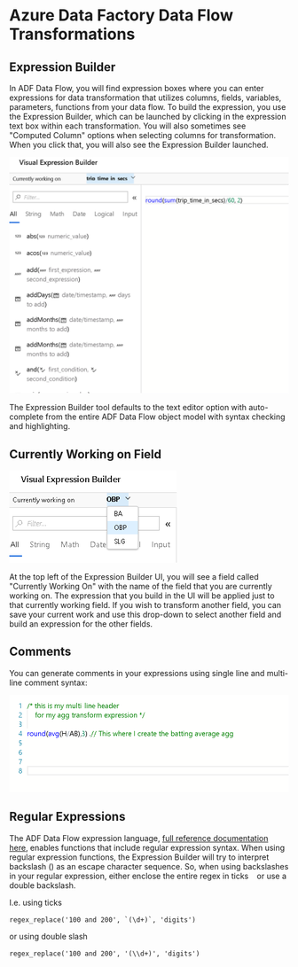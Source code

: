 # Azure Data Factory Data Flow Transformations

## Expression Builder

In ADF Data Flow, you will find expression boxes where you can enter expressions for data transformation that utilizes columns, fields, variables, parameters, functions from your data flow. To build the expression, you use the Expression Builder, which can be launched by clicking in the expression text box within each transformation. You will also sometimes see "Computed Column" options when selecting columns for transformation. When you click that, you will also see the Expression Builder launched.

![Expression Builder](../images/exp1.png "Expression Builder")

The Expression Builder tool defaults to the text editor option with auto-complete from the entire ADF Data Flow object model with syntax checking and highlighting.

## Currently Working on Field

![Expression Builder](../images/exp3.png "Currently Working On")

At the top left of the Expression Builder UI, you will see a field called "Currently Working On" with the name of the field that you are currently working on. The expression that you build in the UI will be applied just to that currently working field. If you wish to transform another field, you can save your current work and use this drop-down to select another field and build an expression for the other fields.

## Comments

You can generate comments in your expressions using single line and multi-line comment syntax:

![Comments](../images/comments.png "Comments")

## Regular Expressions

The ADF Data Flow expression language, [full reference documentation here](https://docs.databricks.com/api/latest/authentication.html#generate-token), enables functions that include regular expression syntax. When using regular expression functions, the Expression Builder will try to interpret backslash (\) as an escape character sequence. So, when using backslashes in your regular expression, either enclose the entire regex in ticks ` ` or use a double backslash.

I.e. using ticks

```
regex_replace('100 and 200', `(\d+)`, 'digits')
```
or using double slash
```
regex_replace('100 and 200', '(\\d+)', 'digits')
```
